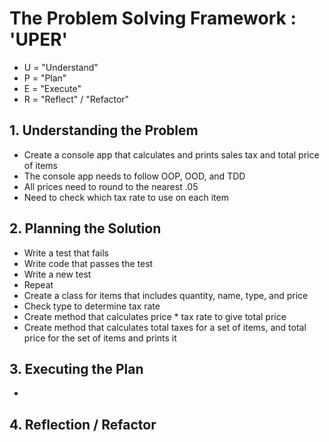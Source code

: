 <h1>The Problem Solving Framework : 'UPER'</h1>

* U = "Understand"
* P = "Plan"
* E = "Execute"
* R = "Reflect" / "Refactor"

<h2>1. Understanding the Problem</h2>

* Create a console app that calculates and prints sales tax and total price of items
* The console app needs to follow OOP, OOD, and TDD
* All prices need to round to the nearest .05
* Need to check which tax rate to use on each item

<h2>
    2. Planning the Solution
</h2>

* Write a test that fails
* Write code that passes the test
* Write a new test
* Repeat
* Create a class for items that includes quantity, name, type, and price
* Check type to determine tax rate
* Create method that calculates price * tax rate to give total price
* Create method that calculates total taxes for a set of items, and total price for the set of items and prints it

<h2>
    3. Executing the Plan
</h2>

* 

<h2>
    4. Reflection / Refactor
</h2>